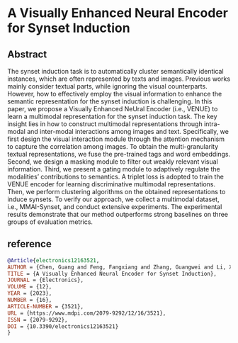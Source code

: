 # A Visually Enhanced Neural Encoder for Synset Induction

## Abstract
The synset induction task is to automatically cluster semantically identical instances, which are often represented by texts and images. Previous works mainly consider textual parts, while ignoring the visual counterparts. However, how to effectively employ the visual information to enhance the semantic representation for the synset induction is challenging. In this paper, we propose a Visually Enhanced NeUral Encoder (i.e., VENUE) to learn a multimodal representation for the synset induction task. The key insight lies in how to construct multimodal representations through intra-modal and inter-modal interactions among images and text. Specifically, we first design the visual interaction module through the attention mechanism to capture the correlation among images. To obtain the multi-granularity textual representations, we fuse the pre-trained tags and word embeddings. Second, we design a masking module to filter out weakly relevant visual information. Third, we present a gating module to adaptively regulate the modalities’ contributions to semantics. A triplet loss is adopted to train the VENUE encoder for learning discriminative multimodal representations. Then, we perform clustering algorithms on the obtained representations to induce synsets. To verify our approach, we collect a multimodal dataset, i.e., MMAI-Synset, and conduct extensive experiments. The experimental results demonstrate that our method outperforms strong baselines on three groups of evaluation metrics.

## reference
```bib
@Article{electronics12163521,
AUTHOR = {Chen, Guang and Feng, Fangxiang and Zhang, Guangwei and Li, Xiaoxu and Li, Ruifan},
TITLE = {A Visually Enhanced Neural Encoder for Synset Induction},
JOURNAL = {Electronics},
VOLUME = {12},
YEAR = {2023},
NUMBER = {16},
ARTICLE-NUMBER = {3521},
URL = {https://www.mdpi.com/2079-9292/12/16/3521},
ISSN = {2079-9292},
DOI = {10.3390/electronics12163521}
}
```
